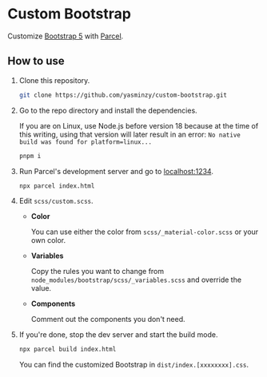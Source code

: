 # Custom Bootstrap

Customize [Bootstrap 5](https://getbootstrap.com/) with [Parcel](https://parceljs.org/).

## How to use

1. Clone this repository.

   ```zsh
   git clone https://github.com/yasminzy/custom-bootstrap.git
   ```

1. Go to the repo directory and install the dependencies.

   If you are on Linux, use Node.js before version 18 because at the time of this writing, using that version will later result in an error: `No native build was found for platform=linux...`

   ```zsh
   pnpm i
   ```

1. Run Parcel's development server and go to [localhost:1234](localhost:1234).

   ```zsh
   npx parcel index.html
   ```

1. Edit `scss/custom.scss`.

   - **Color**

     You can use either the color from `scss/_material-color.scss` or your own color.

   - **Variables**

     Copy the rules you want to change from `node_modules/bootstrap/scss/_variables.scss` and override the value.

   - **Components**

     Comment out the components you don't need.

1. If you're done, stop the dev server and start the build mode.

   ```zsh
   npx parcel build index.html
   ```

   You can find the customized Bootstrap in `dist/index.[xxxxxxxx].css`.
